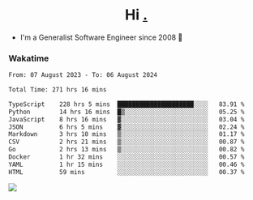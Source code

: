 <h1 align="center">Hi <a href="https://www.hackerrank.com/erasmosaraujo">.</a></h1>
 
- I'm a Generalist Software Engineer  since 2008 🚀
<!--  
<p align="left">
  <a href="https://github.com/erasmosoares/github-readme-stats">
    <img
      align="center"
      src="https://github-readme-stats.vercel.app/api/top-langs/?username=erasmosoares&theme=radical&layout=compact"
    />
  </a>
  <a href="https://github.com/erasmosoares/github-readme-stats">
    [![Harlok's WakaTime stats](https://github-readme-stats.vercel.app/api/wakatime?username=ffflabs)](https://github.com/anuraghazra/github-readme-stats)
  </a>
</p>

<!--
 ### Repo 
 
<p align="left">
 <a href="https://github.com/erasmosoares/github-readme-stats">
    <img
      align="center"
      height="165"
      src="https://github-readme-stats.vercel.app/api/pin?username=erasmosoares&repo=sample-node&title_color=fff&icon_color=f9f9f9&text_color=9f9f9f&bg_color=151515"
    />
  </a>
  <a href="https://github.com/erasmosoares/github-readme-stats">
    <img
      align="center"
      height="165"
      src="https://github-readme-stats.vercel.app/api/pin?username=erasmosoares&repo=sample-node&title_color=fff&icon_color=f9f9f9&text_color=9f9f9f&bg_color=151515"
    />
  </a>
</p>
-->

 ### Wakatime 

<!--START_SECTION:waka-->

```txt
From: 07 August 2023 - To: 06 August 2024

Total Time: 271 hrs 16 mins

TypeScript    228 hrs 5 mins  █████████████████████░░░░   83.91 %
Python        14 hrs 16 mins  █▒░░░░░░░░░░░░░░░░░░░░░░░   05.25 %
JavaScript    8 hrs 16 mins   ▓░░░░░░░░░░░░░░░░░░░░░░░░   03.04 %
JSON          6 hrs 5 mins    ▓░░░░░░░░░░░░░░░░░░░░░░░░   02.24 %
Markdown      3 hrs 10 mins   ▒░░░░░░░░░░░░░░░░░░░░░░░░   01.17 %
CSV           2 hrs 21 mins   ▒░░░░░░░░░░░░░░░░░░░░░░░░   00.87 %
Go            2 hrs 13 mins   ▒░░░░░░░░░░░░░░░░░░░░░░░░   00.82 %
Docker        1 hr 32 mins    ░░░░░░░░░░░░░░░░░░░░░░░░░   00.57 %
YAML          1 hr 15 mins    ░░░░░░░░░░░░░░░░░░░░░░░░░   00.46 %
HTML          59 mins         ░░░░░░░░░░░░░░░░░░░░░░░░░   00.37 %
```

<!--END_SECTION:waka-->

![](https://komarev.com/ghpvc/?username=erasmosoares&color=brightgreen)
